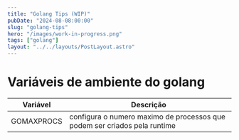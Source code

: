 ```yaml
---
title: "Golang Tips (WIP)"
pubDate: "2024-08-08:00:00"
slug: "golang-tips"
hero: "/images/work-in-progress.png"
tags: ["golang"]
layout: "../../layouts/PostLayout.astro"
---
```


# Variáveis de ambiente do golang

| Variável   | Descrição                                                                 |
| ---------- | ------------------------------------------------------------------------- |
| GOMAXPROCS | configura o numero maximo de processos que podem ser criados pela runtime |

